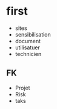 # first

* sites
* sensibilisation
* document
* utilisatuer
* technicien

## FK

* Projet
* Risk
* taks
